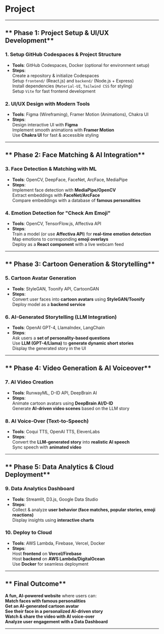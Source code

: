 # Project

---

## ** Phase 1: Project Setup & UI/UX Development**  

### **1️. Setup GitHub Codespaces & Project Structure**  
- **Tools**: GitHub Codespaces, Docker (optional for environment setup)  
- **Steps**:  
   Create a repository & initialize Codespaces  
   Setup `frontend/` (React.js) and `backend/` (Node.js + Express)  
   Install dependencies (`Material-UI`, `Tailwind CSS` for styling)  
   Setup `Vite` for fast frontend development  

### **2️. UI/UX Design with Modern Tools**  
- **Tools**: Figma (Wireframing), Framer Motion (Animations), Chakra UI  
- **Steps**:  
   Design interactive UI with **Figma**  
   Implement smooth animations with **Framer Motion**  
   Use **Chakra UI** for fast & accessible styling  

---

## ** Phase 2: Face Matching & AI Integration**  

### **3️. Face Detection & Matching with ML**  
- **Tools**: OpenCV, DeepFace, FaceNet, ArcFace, MediaPipe  
- **Steps**:  
   Implement face detection with **MediaPipe/OpenCV**  
   Extract embeddings with **FaceNet/ArcFace**  
   Compare embeddings with a database of **famous personalities**  

### **4️. Emotion Detection for "Check Am Emoji"**  
- **Tools**: OpenCV, TensorFlow.js, Affectiva API  
- **Steps**:  
   Train a model (or use **Affectiva API**) for **real-time emotion detection**  
   Map emotions to corresponding **emoji overlays**  
   Deploy as a **React component** with a live webcam feed  

---

## ** Phase 3: Cartoon Generation & Storytelling**  

### **5️. Cartoon Avatar Generation**  
- **Tools**: StyleGAN, Toonify API, CartoonGAN  
- **Steps**:  
   Convert user faces into **cartoon avatars** using **StyleGAN/Toonify**  
   Deploy model as a **backend service**
  
### **6️. AI-Generated Storytelling (LLM Integration)**  
- **Tools**: OpenAI GPT-4, LlamaIndex, LangChain  
- **Steps**:  
   Ask users a **set of personality-based questions**  
   Use **LLM (GPT-4/Llama)** to **generate dynamic short stories**  
   Display the generated story in the UI  

---

## ** Phase 4: Video Generation & AI Voiceover**  

### **7️. AI Video Creation**  
- **Tools**: RunwayML, D-ID API, DeepBrain AI  
- **Steps**:  
   Animate cartoon avatars using **DeepBrain AI/D-ID**  
   Generate **AI-driven video scenes** based on the LLM story  

### **8️. AI Voice-Over (Text-to-Speech)**  
- **Tools**: Coqui TTS, OpenAI TTS, ElevenLabs  
- **Steps**:  
   Convert the **LLM-generated story** into **realistic AI speech**  
   Sync speech with **animated video**  

---

## ** Phase 5: Data Analytics & Cloud Deployment**  

### **9️. Data Analytics Dashboard**  
- **Tools**: Streamlit, D3.js, Google Data Studio  
- **Steps**:  
   Collect & analyze **user behavior (face matches, popular stories, emoji reactions)**  
   Display insights using **interactive charts**  

### **10. Deploy to Cloud**  
- **Tools**: AWS Lambda, Firebase, Vercel, Docker  
- **Steps**:  
   Host **frontend** on **Vercel/Firebase**  
   Host **backend** on **AWS Lambda/DigitalOcean**  
   Use **Docker** for seamless deployment  

---

## ** Final Outcome**  
 **A fun, AI-powered website** where users can:  
 **Match faces with famous personalities**  
 **Get an AI-generated cartoon avatar**  
 **See their face in a personalized AI-driven story**  
 **Watch & share the video with AI voice-over**  
 **Analyze user engagement with a Data Dashboard**  

---

